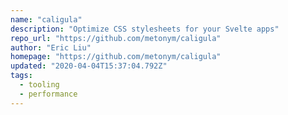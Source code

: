 ```yaml
---
name: "caligula"
description: "Optimize CSS stylesheets for your Svelte apps"
repo_url: "https://github.com/metonym/caligula"
author: "Eric Liu"
homepage: "https://github.com/metonym/caligula"
updated: "2020-04-04T15:37:04.792Z"
tags: 
  - tooling
  - performance
---
```

